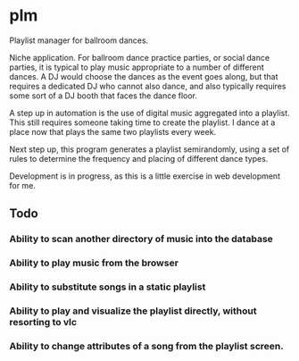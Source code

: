 plm
===

Playlist manager for ballroom dances.

Niche application. For ballroom dance practice parties, or social dance parties,
it is typical to play music appropriate to a number of different dances. A DJ would
choose the dances as the event goes along, but that requires a dedicated DJ who cannot
also dance, and also typically requires some sort of a DJ booth that faces the dance
floor.

A step up in automation is the use of digital music aggregated into a playlist. This
still requires someone taking time to create the playlist. I dance at a place now that
plays the same two playlists every week.

Next step up, this program generates a playlist semirandomly, using a set of rules
to determine the frequency and placing of different dance types.

Development is in progress, as this is a little exercise in web development for me.

## Todo
### Ability to scan another directory of music into the database
### Ability to play music from the browser
### Ability to substitute songs in a static playlist
### Ability to play and visualize the playlist directly, without resorting to vlc
### Ability to change attributes of a song from the playlist screen.
